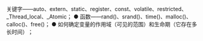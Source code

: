  关键字——auto、extern、static、register、const、volatile、restricted、_Thread_local、_Atomic；
 ● 函数——rand()、srand()、time()、malloc()、calloc()、free()；
 ● 如何确定变量的作用域（可见的范围）和生命期（它存在多长时间）​；